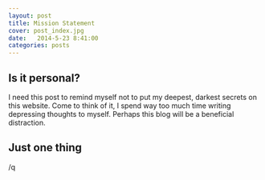 ```yaml
---
layout: post
title: Mission Statement
cover: post_index.jpg
date:   2014-5-23 8:41:00
categories: posts
---
```


## Is it personal?

I need this post to remind myself not to put my deepest, darkest secrets on this website. Come to think of it, I spend way too much time writing depressing thoughts to myself. Perhaps this blog will be a beneficial distraction.

## Just one thing

/q
